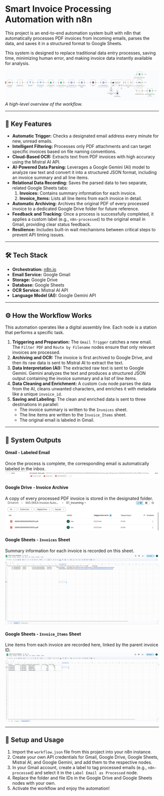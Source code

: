 # Smart Invoice Processing Automation with n8n

This project is an end-to-end automation system built with n8n that automatically processes PDF invoices from incoming emails, parses the data, and saves it in a structured format to Google Sheets.

This system is designed to replace traditional data entry processes, saving time, minimizing human error, and making invoice data instantly available for analysis.

![Workflow Overview](images/workflow-overview.jpg)
*A high-level overview of the workflow.*

---

## 🚀 Key Features

- **Automatic Trigger:** Checks a designated email address every minute for new, unread emails.
- **Intelligent Filtering:** Processes only PDF attachments and can target specific invoices based on file naming conventions.
- **Cloud-Based OCR:** Extracts text from PDF invoices with high accuracy using the Mistral AI API.
- **AI-Powered Data Parsing:** Leverages a Google Gemini (AI) model to analyze raw text and convert it into a structured JSON format, including an invoice summary and all line items.
- **Relational Data Recording:** Saves the parsed data to two separate, related Google Sheets tabs:
    1.  **Invoices:** Contains summary information for each invoice.
    2.  **Invoice_Items:** Lists all line items from each invoice in detail.
- **Automatic Archiving:** Archives the original PDF of every processed invoice to a dedicated Google Drive folder for future reference.
- **Feedback and Tracking:** Once a process is successfully completed, it applies a custom label (e.g., `n8n-processed`) to the original email in Gmail, providing clear status feedback.
- **Resilience:** Includes built-in wait mechanisms between critical steps to prevent API timing issues.

---

## 🛠️ Tech Stack

- **Orchestration:** [n8n.io](https://n8n.io/)
- **Email Service:** Google Gmail
- **Storage:** Google Drive
- **Database:** Google Sheets
- **OCR Service:** Mistral AI API
- **Language Model (AI):** Google Gemini API

---

## ⚙️ How the Workflow Works

This automation operates like a digital assembly line. Each node is a station that performs a specific task.

1.  **Triggering and Preparation:** The `Gmail Trigger` catches a new email. The `Filter PDF` and `Route by Filename` nodes ensure that only relevant invoices are processed.
2.  **Archiving and OCR:** The invoice is first archived to Google Drive, and then its raw data is sent to Mistral AI to extract the text.
3.  **Data Interpretation (AI):** The extracted raw text is sent to Google Gemini. Gemini analyzes the text and produces a structured JSON output containing the invoice summary and a list of line items.
4.  **Data Cleaning and Enrichment:** A custom `Code` node parses the data from the AI, cleans unwanted characters, and enriches it with metadata like a unique `invoice_id`.
5.  **Saving and Labeling:** The clean and enriched data is sent to three destinations in parallel:
    - The invoice summary is written to the `Invoices` sheet.
    - The line items are written to the `Invoice_Items` sheet.
    - The original email is labeled in Gmail.

---

## 📸 System Outputs

#### Gmail - Labeled Email
Once the process is complete, the corresponding email is automatically labeled in the inbox.
![Labeled Email](images/gmail-labeled-email.jpg)

#### Google Drive - Invoice Archive
A copy of every processed PDF invoice is stored in the designated folder.
![Drive Archive](images/google-drive-archive.jpg)

#### Google Sheets - `Invoices` Sheet
Summary information for each invoice is recorded on this sheet.
![Invoices Sheet](images/sheets-invoices.jpg)

#### Google Sheets - `Invoice_Items` Sheet
Line items from each invoice are recorded here, linked by the parent invoice ID.
![Invoice_Items Sheet](images/sheets-invoice-items.jpg)

---

## 🚀 Setup and Usage

1.  Import the `workflow.json` file from this project into your n8n instance.
2.  Create your own API credentials for Gmail, Google Drive, Google Sheets, Mistral AI, and Google Gemini, and add them to the respective nodes.
3.  In your Gmail account, create a label to tag processed emails (e.g., `n8n-processed`) and select it in the `Label Email as Processed` node.
4.  Replace the folder and file IDs in the Google Drive and Google Sheets nodes with your own.
5.  Activate the workflow and enjoy the automation!